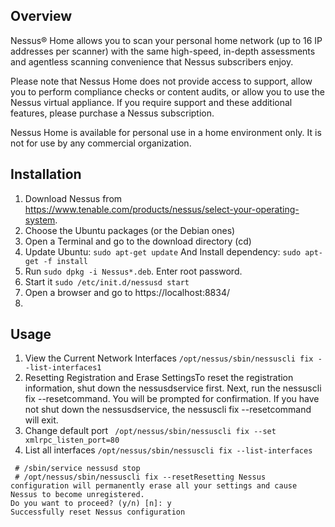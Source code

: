 ## Overview
Nessus® Home allows you to scan your personal home network (up to 16 IP addresses per scanner) with the same high-speed, in-depth assessments and agentless scanning convenience that Nessus subscribers enjoy.

Please note that Nessus Home does not provide access to support, allow you to perform compliance checks or content audits, or allow you to use the Nessus virtual appliance. If you require support and these additional features, please purchase a Nessus subscription.

Nessus Home is available for personal use in a home environment only. It is not for use by any commercial organization.

## Installation

1. Download Nessus from https://www.tenable.com/products/nessus/select-your-operating-system.
2. Choose the Ubuntu packages (or the Debian ones)
3. Open a Terminal and go to the download directory (cd)
4. Update Ubuntu: `sudo apt-get update` And Install dependency: `sudo apt-get -f install`
4. Run `sudo dpkg -i Nessus*.deb`. Enter root password.
5. Start it `sudo /etc/init.d/nessusd start`
6. Open a browser and go to https://localhost:8834/
7. 

## Usage
1. View the Current Network Interfaces
 `/opt/nessus/sbin/nessuscli fix --list-interfaces1`
2. Resetting Registration and Erase SettingsTo reset the registration information,
 shut down the nessusdservice first. 
 Next, run the nessuscli fix --resetcommand. 
 You will be prompted for confirmation.
 If you have not shut down the nessusdservice, 
 the nessuscli fix --resetcommand will exit.
3. Change default port
` /opt/nessus/sbin/nessuscli fix --set xmlrpc_listen_port=80`
4. List all interfaces
`/opt/nessus/sbin/nessuscli fix --list-interfaces`


```
 # /sbin/service nessusd stop
 # /opt/nessus/sbin/nessuscli fix --resetResetting Nessus configuration will permanently erase all your settings and cause Nessus to become unregistered.
Do you want to proceed? (y/n) [n]: y
Successfully reset Nessus configuration
```